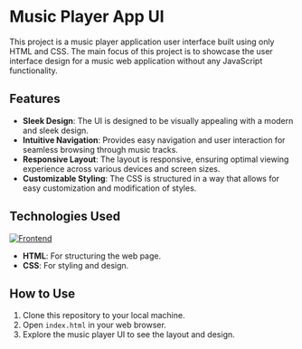 # Music Player App UI

This project is a music player application user interface built using only HTML and CSS. The main focus of this project is to showcase the user interface design for a music web application without any JavaScript functionality.

## Features

- **Sleek Design**: The UI is designed to be visually appealing with a modern and sleek design.
- **Intuitive Navigation**: Provides easy navigation and user interaction for seamless browsing through music tracks.
- **Responsive Layout**: The layout is responsive, ensuring optimal viewing experience across various devices and screen sizes.
- **Customizable Styling**: The CSS is structured in a way that allows for easy customization and modification of styles.

## Technologies Used
[![Frontend](https://skillicons.dev/icons?i=html,css)](https://skillicons.dev)

- **HTML**: For structuring the web page.
- **CSS**: For styling and design.

## How to Use

1. Clone this repository to your local machine.
2. Open `index.html` in your web browser.
3. Explore the music player UI to see the layout and design.



